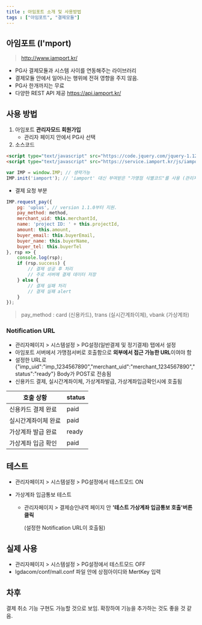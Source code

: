 ```yaml
---
title : 아임포트 소개 및 사용방법
tags : ["아임포트", "결제모듈"]
---
```




## 아임포트 (I'mport)

>http://www.iamport.kr/

* PG사 결제모듈과 시스템 사이를 연동해주는 라이브러리
* 결제모듈 안에서 일어나는 행위에 전혀 영향을 주지 않음.
* PG사 한개까지는 무료
* 다양한 REST API 제공 https://api.iamport.kr/

## 사용 방법

1. 아임포트 **관리자모드 회원가입** 
   * 관리자 페이지 안에서 PG사 선택 
2. 소스코드

```html html
<script type="text/javascript" src="https://code.jquery.com/jquery-1.12.4.min.js" ></script>
<script type="text/javascript" src="https://service.iamport.kr/js/iamport.payment-1.1.5.js"></script>
```

```javascript javascript
var IMP = window.IMP; // 생략가능
IMP.init('iamport'); // 'iamport' 대신 부여받은 "가맹점 식별코드"를 사용 (관리자페이지에서 확인)
```

* 결제 요청 부분

```javascript javascript
IMP.request_pay({
    pg: 'uplus', // version 1.1.0부터 지원.
    pay_method: method,
    merchant_uid: this.merchantId,
    name: 'project ID: ' + this.projectId,
    amount: this.amount,
    buyer_email: this.buyerEmail,
    buyer_name: this.buyerName,
    buyer_tel: this.buyerTel
}, rsp => {
    console.log(rsp);
    if (rsp.success) {
        // 결제 성공 후 처리
        // 주로 서버에 결제 데이터 저장
    } else {
        // 결제 실패 처리
        // 결제 실패 alert
    }
});
```

> pay_method : card (신용카드), trans (실시간계좌이체), vbank (가상계좌)

### Notification URL

* 관리자페이지 > 시스템설정 > PG설정(일반결제 및 정기결제) 탭에서 설정
* 아임포트 서버에서 가맹점서버로 호출함으로 **외부에서 접근 가능한 URL**이여야 함
* 설정한 URL로 {"imp_uid":"imp_1234567890","merchant_uid":"merchant_1234567890","status":"ready"} Body가 POST로 전송됨
* 신용카드 결제, 실시간계좌이체, 가상계좌발급, 가상계좌입금확인시에 호출됨

| 호출 상황      | status |
| ---------- | ------ |
| 신용카드 결제 완료 | paid   |
| 실시간계좌이체 완료 | paid   |
| 가상계좌 발급 완료 | ready  |
| 가상계좌 입금 확인 | paid   |

## 테스트

* 관리자페이지 > 시스템설정 > PG설정에서 테스트모드 ON

* 가상계좌 입금통보 테스트

  * 관리자페이지 > 결제승인내역 페이지 안 **'테스트 가상계좌 입금통보 호출'버튼 클릭** 

    (설정한 Notification URL이 호출됨)

## 실제 사용

* 관리자페이지 > 시스템설정 > PG설정에서 테스트모드 OFF
* lgdacom/conf/mall.conf 파일 안에 상점아이디와 MertKey 입력

## 차후

결제 취소 기능 구현도 가능할 것으로 보임. 확장하여 기능을 추가하는 것도 좋을 것 같음.